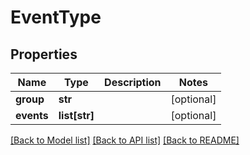 # EventType


## Properties
Name | Type | Description | Notes
------------ | ------------- | ------------- | -------------
**group** | **str** |  | [optional] 
**events** | **list[str]** |  | [optional] 

[[Back to Model list]](../README.md#documentation-for-models) [[Back to API list]](../README.md#documentation-for-api-endpoints) [[Back to README]](../README.md)


